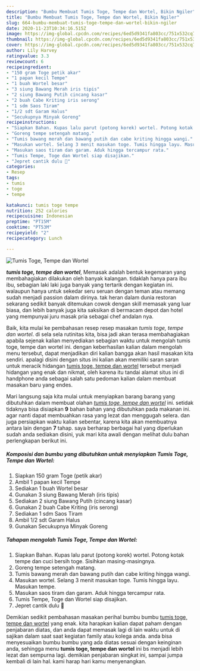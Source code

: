 ```yaml
---
description: "Bumbu Membuat Tumis Toge, Tempe dan Wortel, Bikin Ngiler"
title: "Bumbu Membuat Tumis Toge, Tempe dan Wortel, Bikin Ngiler"
slug: 664-bumbu-membuat-tumis-toge-tempe-dan-wortel-bikin-ngiler
date: 2020-11-23T10:34:16.515Z
image: https://img-global.cpcdn.com/recipes/6ed5d9341fa803cc/751x532cq70/tumis-toge-tempe-dan-wortel-foto-resep-utama.jpg
thumbnail: https://img-global.cpcdn.com/recipes/6ed5d9341fa803cc/751x532cq70/tumis-toge-tempe-dan-wortel-foto-resep-utama.jpg
cover: https://img-global.cpcdn.com/recipes/6ed5d9341fa803cc/751x532cq70/tumis-toge-tempe-dan-wortel-foto-resep-utama.jpg
author: Lily Harvey
ratingvalue: 3.3
reviewcount: 6
recipeingredient:
- "150 gram Toge petik akar"
- "1 papan kecil Tempe"
- "1 buah Wortel besar"
- "3 siung Bawang Merah iris tipis"
- "2 siung Bawang Putih cincang kasar"
- "2 buah Cabe Kriting iris serong"
- "1 sdm Saos Tiram"
- "1/2 sdt Garam Halus"
- "Secukupnya Minyak Goreng"
recipeinstructions:
- "Siapkan Bahan. Kupas lalu parut (potong korek) wortel. Potong kotak tempe dan cuci bersih toge. Sisihkan masing-masingnya."
- "Goreng tempe setengah matang."
- "Tumis bawang merah dan bawang putih dan cabe kriting hingga wangi."
- "Masukan wortel. Selang 3 menit masukan toge. Tumis hingga layu. Masukan tempe."
- "Masukan saos tiram dan garam. Aduk hingga tercampur rata."
- "Tumis Tempe, Toge dan Wortel siap disajikan."
- "Jepret cantik dulu 📸"
categories:
- Resep
tags:
- tumis
- toge
- tempe

katakunci: tumis toge tempe 
nutrition: 252 calories
recipecuisine: Indonesian
preptime: "PT15M"
cooktime: "PT53M"
recipeyield: "2"
recipecategory: Lunch

---
```



![Tumis Toge, Tempe dan Wortel](https://img-global.cpcdn.com/recipes/6ed5d9341fa803cc/751x532cq70/tumis-toge-tempe-dan-wortel-foto-resep-utama.jpg)

<b><i>tumis toge, tempe dan wortel</i></b>, Memasak adalah bentuk kegemaran yang membahagiakan dilakukan oleh banyak kalangan. tidaklah hanya para ibu ibu, sebagian laki laki juga banyak yang tertarik dengan kegiatan ini. walaupun hanya untuk sekedar seru seruan dengan teman atau memang sudah menjadi passion dalam dirinya. tak heran dalam dunia restoran sekarang sedikit banyak ditemukan cowok dengan skill memasak yang luar biasa, dan lebih banyak juga kita saksikan di bermacam depot dan hotel yang mempunyai juru masak pria sebagai chef andalan nya.



Baik, kita mulai ke pembahasan resep resep masakan <i>tumis toge, tempe dan wortel</i>. di sela sela rutinitas kita, bisa jadi akan terasa membahagiakan apabila sejenak kalian menyediakan sebagian waktu untuk mengolah tumis toge, tempe dan wortel ini. dengan keberhasilan kalian dalam mengolah menu tersebut, dapat menjadikan diri kalian bangga akan hasil masakan kita sendiri. apalagi disini dengan situs ini kalian akan memiliki saran saran untuk meracik hidangan <u>tumis toge, tempe dan wortel</u> tersebut menjadi hidangan yang enak dan nikmat, oleh karena itu tandai alamat situs ini di handphone anda sebagai salah satu pedoman kalian dalam membuat masakan baru yang endes.


Mari langsung saja kita mulai untuk menyiapkan barang barang yang dibutuhkan dalam membuat olahan <u><i>tumis toge, tempe dan wortel</i></u> ini. setidak tidaknya bisa disiapkan <b>9</b> bahan bahan yang dibutuhkan pada makanan ini. agar nanti dapat membuahkan rasa yang lezat dan menggugah selera. dan juga persiapkan waktu kalian sebentar, karena kita akan membuatnya antara lain dengan <b>7</b> tahap. saya berharap berbagai hal yang diperlukan sudah anda sediakan disini, yuk mari kita awali dengan melihat dulu bahan perlengkapan berikut ini.

<!--inarticleads1-->

##### Komposisi dan bumbu yang dibutuhkan untuk menyiapkan Tumis Toge, Tempe dan Wortel:

1. Siapkan 150 gram Toge (petik akar)
1. Ambil 1 papan kecil Tempe
1. Sediakan 1 buah Wortel besar
1. Gunakan 3 siung Bawang Merah (iris tipis)
1. Sediakan 2 siung Bawang Putih (cincang kasar)
1. Gunakan 2 buah Cabe Kriting (iris serong)
1. Sediakan 1 sdm Saos Tiram
1. Ambil 1/2 sdt Garam Halus
1. Gunakan Secukupnya Minyak Goreng




<!--inarticleads2-->

##### Tahapan mengolah Tumis Toge, Tempe dan Wortel:

1. Siapkan Bahan. Kupas lalu parut (potong korek) wortel. Potong kotak tempe dan cuci bersih toge. Sisihkan masing-masingnya.
1. Goreng tempe setengah matang.
1. Tumis bawang merah dan bawang putih dan cabe kriting hingga wangi.
1. Masukan wortel. Selang 3 menit masukan toge. Tumis hingga layu. Masukan tempe.
1. Masukan saos tiram dan garam. Aduk hingga tercampur rata.
1. Tumis Tempe, Toge dan Wortel siap disajikan.
1. Jepret cantik dulu 📸




Demikian sedikit pembahasan masakan perihal bumbu bumbu <u>tumis toge, tempe dan wortel</u> yang enak. kita harapkan kalian dapat paham dengan penjabaran diatas, dan anda dapat memasak lagi di lain waktu untuk di sajikan dalam saat saat kegiatan family atau kolega anda. anda bisa menyesuaikan bumbu bumbu yang ada diatas sesuai dengan keinginan anda, sehingga menu <b>tumis toge, tempe dan wortel</b> ini bs menjadi lebih lezat dan sempurna lagi. demikian penjabaran singkat ini, sampai jumpa kembali di lain hal. kami harap hari kamu menyenangkan.
